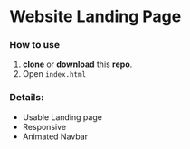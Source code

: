 # Website Landing Page

### How to use

1. **clone** or **download** this **repo**.
2. Open ```index.html``` 

### Details:

- Usable Landing page
- Responsive
- Animated Navbar
